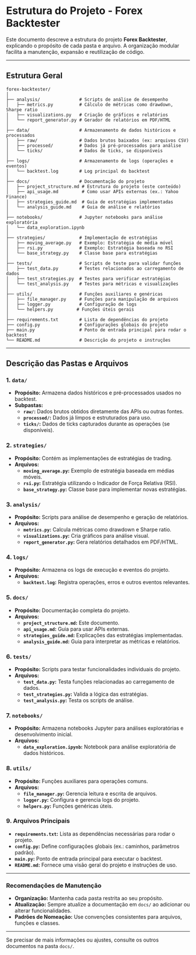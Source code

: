 # Estrutura do Projeto - Forex Backtester

Este documento descreve a estrutura do projeto **Forex Backtester**, explicando o propósito de cada pasta e arquivo. A organização modular facilita a manutenção, expansão e reutilização de código.

---

## Estrutura Geral
```plaintext
forex-backtester/
│
├── analysis/               # Scripts de análise de desempenho
│   ├── metrics.py          # Cálculo de métricas como drawdown, Sharpe ratio
│   ├── visualizations.py   # Criação de gráficos e relatórios
│   └── report_generator.py # Gerador de relatórios em PDF/HTML
│
├── data/                   # Armazenamento de dados históricos e processados
│   ├── raw/                # Dados brutos baixados (ex: arquivos CSV)
│   ├── processed/          # Dados já pré-processados para análise
│   └── ticks/              # Dados de ticks, se disponíveis
│
├── logs/                   # Armazenamento de logs (operações e eventos)
│   └── backtest.log        # Log principal do backtest
│
├── docs/                   # Documentação do projeto
│   ├── project_structure.md # Estrutura do projeto (este conteúdo)
│   ├── api_usage.md         # Como usar APIs externas (ex.: Yahoo Finance)
│   ├── strategies_guide.md  # Guia de estratégias implementadas
│   └── analysis_guide.md    # Guia de análise e relatórios
│
├── notebooks/              # Jupyter notebooks para análise exploratória
│   └── data_exploration.ipynb
│
├── strategies/             # Implementação de estratégias
│   ├── moving_average.py   # Exemplo: Estratégia de média móvel
│   ├── rsi.py              # Exemplo: Estratégia baseada no RSI
│   └── base_strategy.py    # Classe base para estratégias
│
├── tests/                  # Scripts de teste para validar funções
│   ├── test_data.py        # Testes relacionados ao carregamento de dados
│   ├── test_strategies.py  # Testes para verificar estratégias
│   └── test_analysis.py    # Testes para métricas e visualizações
│
├── utils/                  # Funções auxiliares e genéricas
│   ├── file_manager.py     # Funções para manipulação de arquivos
│   ├── logger.py           # Configuração de logs
│   └── helpers.py         # Funções úteis gerais
│
├── requirements.txt        # Lista de dependências do projeto
├── config.py               # Configurações globais do projeto
├── main.py                 # Ponto de entrada principal para rodar o backtest
└── README.md               # Descrição do projeto e instruções
```

---

## Descrição das Pastas e Arquivos

### **1. `data/`**
- **Propósito:** Armazena dados históricos e pré-processados usados no backtest.
- **Subpastas:**
  - **`raw/`:** Dados brutos obtidos diretamente das APIs ou outras fontes.
  - **`processed/`:** Dados já limpos e estruturados para uso.
  - **`ticks/`:** Dados de ticks capturados durante as operações (se disponíveis).

### **2. `strategies/`**
- **Propósito:** Contém as implementações de estratégias de trading.
- **Arquivos:**
  - **`moving_average.py`:** Exemplo de estratégia baseada em médias móveis.
  - **`rsi.py`:** Estratégia utilizando o Indicador de Força Relativa (RSI).
  - **`base_strategy.py`:** Classe base para implementar novas estratégias.

### **3. `analysis/`**
- **Propósito:** Scripts para análise de desempenho e geração de relatórios.
- **Arquivos:**
  - **`metrics.py`:** Calcula métricas como drawdown e Sharpe ratio.
  - **`visualizations.py`:** Cria gráficos para análise visual.
  - **`report_generator.py`:** Gera relatórios detalhados em PDF/HTML.

### **4. `logs/`**
- **Propósito:** Armazena os logs de execução e eventos do projeto.
- **Arquivos:**
  - **`backtest.log`:** Registra operações, erros e outros eventos relevantes.

### **5. `docs/`**
- **Propósito:** Documentação completa do projeto.
- **Arquivos:**
  - **`project_structure.md`:** Este documento.
  - **`api_usage.md`:** Guia para usar APIs externas.
  - **`strategies_guide.md`:** Explicações das estratégias implementadas.
  - **`analysis_guide.md`:** Guia para interpretar as métricas e relatórios.

### **6. `tests/`**
- **Propósito:** Scripts para testar funcionalidades individuais do projeto.
- **Arquivos:**
  - **`test_data.py`:** Testa funções relacionadas ao carregamento de dados.
  - **`test_strategies.py`:** Valida a lógica das estratégias.
  - **`test_analysis.py`:** Testa os scripts de análise.

### **7. `notebooks/`**
- **Propósito:** Armazena notebooks Jupyter para análises exploratórias e desenvolvimento inicial.
- **Arquivos:**
  - **`data_exploration.ipynb`:** Notebook para análise exploratória de dados históricos.

### **8. `utils/`**
- **Propósito:** Funções auxiliares para operações comuns.
- **Arquivos:**
  - **`file_manager.py`:** Gerencia leitura e escrita de arquivos.
  - **`logger.py`:** Configura e gerencia logs do projeto.
  - **`helpers.py`:** Funções genéricas úteis.

### **9. Arquivos Principais**
- **`requirements.txt`:** Lista as dependências necessárias para rodar o projeto.
- **`config.py`:** Define configurações globais (ex.: caminhos, parâmetros padrão).
- **`main.py`:** Ponto de entrada principal para executar o backtest.
- **`README.md`:** Fornece uma visão geral do projeto e instruções de uso.

---

### **Recomendações de Manutenção**
- **Organização:** Mantenha cada pasta restrita ao seu propósito.
- **Atualização:** Sempre atualize a documentação em `docs/` ao adicionar ou alterar funcionalidades.
- **Padrões de Nomeação:** Use convenções consistentes para arquivos, funções e classes.

---

Se precisar de mais informações ou ajustes, consulte os outros documentos na pasta `docs/`.
